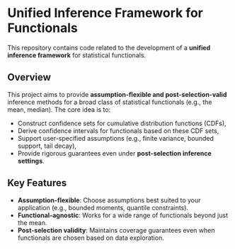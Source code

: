 # Unified Inference Framework for Functionals

This repository contains code related to the development of a **unified inference framework** for statistical functionals.

## Overview

This project aims to provide **assumption-flexible and post-selection-valid** inference methods for a broad class of statistical functionals (e.g., the mean, median). The core idea is to:

- Construct confidence sets for cumulative distribution functions (CDFs),
- Derive confidence intervals for functionals based on these CDF sets,
- Support user-specified assumptions (e.g., finite variance, bounded support, tail decay),
- Provide rigorous guarantees even under **post-selection inference settings**.

## Key Features

- **Assumption-flexible**: Choose assumptions best suited to your application (e.g., bounded moments, quantile constraints).
- **Functional-agnostic**: Works for a wide range of functionals beyond just the mean.
- **Post-selection validity**: Maintains coverage guarantees even when functionals are chosen based on data exploration.
